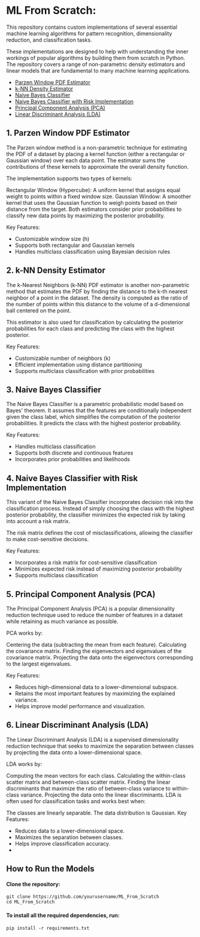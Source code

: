 
# ML From Scratch: 
This repository contains custom implementations of several essential machine learning algorithms for pattern recognition, dimensionality reduction, and classification tasks.

These implementations are designed to help with understanding the inner workings of popular algorithms by building them from scratch in Python. The repository covers a range of non-parametric density estimators and linear models that are fundamental to many machine learning applications.

- [Parzen Window PDF Estimator](#1-Parzen-Window-PDF-Estimator)
- [k-NN Density Estimator](#2-k-NN-Density-Estimator)
- [Naive Bayes Classifier](#3-Naive-Bayes-Classifier)
- [Naive Bayes Classifier with Risk Implementation](#4-Naive-Bayes-Classifier-with-Risk-Implementation)
- [Principal Component Analysis (PCA)](#5-Principal_Component_Analysis_(PCA))
- [Linear Discriminant Analysis (LDA)](#6-Linear-Discriminant-Analysis-(LDA))


## 1. Parzen Window PDF Estimator

The Parzen window method is a non-parametric technique for estimating the PDF of a dataset by placing a kernel function (either a rectangular or Gaussian window) over each data point. The estimator sums the contributions of these kernels to approximate the overall density function.

The implementation supports two types of kernels:

Rectangular Window (Hypercube): A uniform kernel that assigns equal weight to points within a fixed window size.
Gaussian Window: A smoother kernel that uses the Gaussian function to weigh points based on their distance from the target.
Both estimators consider prior probabilities to classify new data points by maximizing the posterior probability.

Key Features:

- Customizable window size (h)
- Supports both rectangular and Gaussian kernels
- Handles multiclass classification using Bayesian decision rules



## 2. k-NN Density Estimator

The k-Nearest Neighbors (k-NN) PDF estimator is another non-parametric method that estimates the PDF by finding the distance to the k-th nearest neighbor of a point in the dataset. The density is computed as the ratio of the number of points within this distance to the volume of a d-dimensional ball centered on the point.

This estimator is also used for classification by calculating the posterior probabilities for each class and predicting the class with the highest posterior.

Key Features:

- Customizable number of neighbors (k)
- Efficient implementation using distance partitioning
- Supports multiclass classification with prior probabilities


## 3. Naive Bayes Classifier
The Naive Bayes Classifier is a parametric probabilistic model based on Bayes' theorem. It assumes that the features are conditionally independent given the class label, which simplifies the computation of the posterior probabilities. It predicts the class with the highest posterior probability.

Key Features:

- Handles multiclass classification
- Supports both discrete and continuous features
- Incorporates prior probabilities and likelihoods

## 4. Naive Bayes Classifier with Risk Implementation
This variant of the Naive Bayes Classifier incorporates decision risk into the classification process. Instead of simply choosing the class with the highest posterior probability, the classifier minimizes the expected risk by taking into account a risk matrix.

The risk matrix defines the cost of misclassifications, allowing the classifier to make cost-sensitive decisions.

Key Features:

- Incorporates a risk matrix for cost-sensitive classification
- Minimizes expected risk instead of maximizing posterior probability
- Supports multiclass classification


## 5. Principal Component Analysis (PCA)
The Principal Component Analysis (PCA) is a popular dimensionality reduction technique used to reduce the number of features in a dataset while retaining as much variance as possible.

PCA works by:

Centering the data (subtracting the mean from each feature).
Calculating the covariance matrix.
Finding the eigenvectors and eigenvalues of the covariance matrix.
Projecting the data onto the eigenvectors corresponding to the largest eigenvalues.

Key Features:

- Reduces high-dimensional data to a lower-dimensional subspace.
- Retains the most important features by maximizing the explained variance.
- Helps improve model performance and visualization.


## 6. Linear Discriminant Analysis (LDA)
The Linear Discriminant Analysis (LDA) is a supervised dimensionality reduction technique that seeks to maximize the separation between classes by projecting the data onto a lower-dimensional space.

LDA works by:

Computing the mean vectors for each class.
Calculating the within-class scatter matrix and between-class scatter matrix.
Finding the linear discriminants that maximize the ratio of between-class variance to within-class variance.
Projecting the data onto the linear discriminants.
LDA is often used for classification tasks and works best when:

The classes are linearly separable.
The data distribution is Gaussian.
Key Features:

- Reduces data to a lower-dimensional space.
- Maximizes the separation between classes.
- Helps improve classification accuracy.
- 
## How to Run the Models
#### Clone the repository:

```console
git clone https://github.com/yourusername/ML_From_Scratch
cd ML_From_Scratch
```

#### To install all the required dependencies, run:

```console
pip install -r requirements.txt
```
